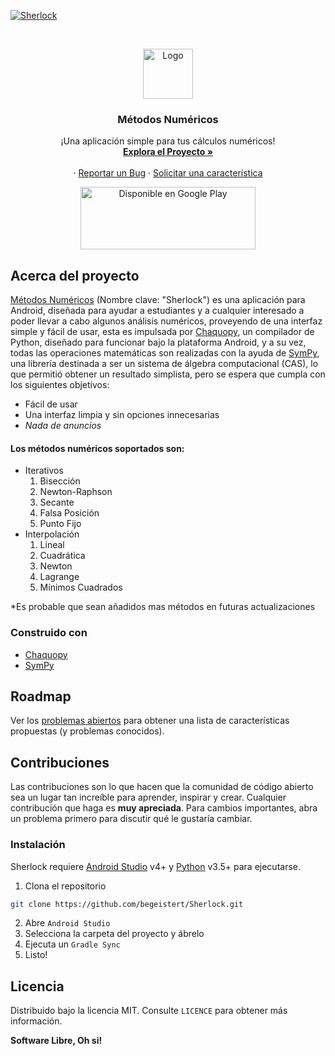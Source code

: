 [![Sherlock](https://circleci.com/gh/begeistert/Sherlock.svg?style=svg)](https://circleci.com/gh/begeistert/Sherlock)
<!-- PROJECT LOGO -->
<br />
<p align="center">
  <a href="https://github.com/begeistert/Sherlock">
    <img src="https://github.com/begeistert/Sherlock/blob/master/app/src/main/res/drawable-v24/matematicas.png" alt="Logo" width="80" height="80">
  </a>

  <h3 align="center">Métodos Numéricos</h3>

  <p align="center">
    ¡Una aplicación simple para tus cálculos numéricos!
    <br />
    <a href="https://github.com/begeistert/Sherlock"><strong>Explora el Proyecto »</strong></a>
    <br />
    <br />
    ·
    <a href="https://github.com/begeistert/Sherlock/issues">Reportar un Bug</a>
    ·
    <a href="https://github.com/begeistert/Sherlock/issues">Solicitar una característica</a>
  </p>
</p>

<p align="center">
<a href='https://play.google.com/store/apps/details?id=mx.brennen.sherlock&pcampaignid=pcampaignidMKT-Other-global-all-co-prtnr-py-PartBadge-Mar2515-1'><img alt='Disponible en Google Play' width="280" height="100" src='https://play.google.com/intl/en_us/badges/static/images/badges/es-419_badge_web_generic.png'/></a>
<p/>

## Acerca del proyecto
[Métodos Numéricos](https://github.com/begeistert/Sherlock) (Nombre clave: "Sherlock") es una aplicación para Android, diseñada para ayudar a estudiantes y a cualquier interesado a poder llevar a cabo algunos análisis numéricos, proveyendo de una interfaz simple y fácil de usar, esta es impulsada por [Chaquopy](https://github.com/chaquo/chaquopy), un compilador de Python, diseñado para funcionar bajo la plataforma Android, y a su vez, todas las operaciones matemáticas son realizadas con la ayuda de [SymPy](https://github.com/sympy/sympy), una librería destinada a ser un sistema de álgebra computacional (CAS), lo que permitió obtener un resultado simplista, pero se espera que cumpla con los siguientes objetivos:
* Fácil de usar
* Una interfaz limpia y sin opciones innecesarias
* _Nada de anuncios_

#### Los métodos numéricos soportados son:
- Iterativos
    1. Bisección
    2. Newton-Raphson 
    3. Secante
    4. Falsa Posición
    5. Punto Fijo
- Interpolación
    1. Lineal
    2. Cuadrática
    3. Newton
    4. Lagrange
    5. Mínimos Cuadrados
    
*Es probable que sean añadidos mas métodos en futuras actualizaciones

### Construido con
* [Chaquopy](https://github.com/chaquo/chaquopy)
* [SymPy](https://github.com/sympy/sympy)

## Roadmap
Ver los [problemas abiertos](https://github.com/begeistert/Sherlock/issues) para obtener una lista de características propuestas (y problemas conocidos).

## Contribuciones
Las contribuciones son lo que hacen que la comunidad de código abierto sea un lugar tan increíble para aprender, inspirar y crear. Cualquier contribución que haga es **muy apreciada**. Para cambios importantes, abra un problema primero para discutir qué le gustaría cambiar.

### Instalación

Sherlock requiere [Android Studio](https://developer.android.com/studio) v4+ y [Python](https://www.python.org) v3.5+ para ejecutarse.

1. Clona el repositorio
```sh
git clone https://github.com/begeistert/Sherlock.git
```
2. Abre `Android Studio`
3. Selecciona la carpeta del proyecto y ábrelo
4. Ejecuta un `Gradle Sync`
5. Listo!

## Licencia
Distribuido bajo la licencia MIT. Consulte `LICENCE` para obtener más información.

**Software Libre, Oh si!**
